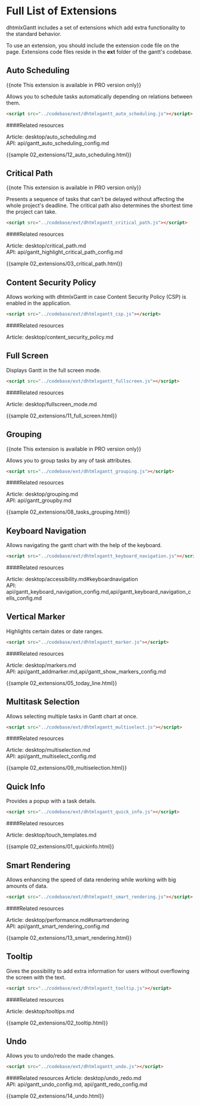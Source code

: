 Full List of Extensions
=========================

dhtmlxGantt includes a set of extensions which add extra functionality to the standard behavior.

To use an extension, you should include the extension code file on the page. Extensions code files reside in the **ext**
folder of the gantt's codebase.

Auto Scheduling
----------------

{{note This extension is available in PRO version only}}

Allows you to schedule tasks automatically depending on relations between them.

~~~html
<script src="../codebase/ext/dhtmlxgantt_auto_scheduling.js"></script>
~~~

####Related resources

Article: desktop/auto_scheduling.md<br>
API: api/gantt_auto_scheduling_config.md<br>

{{sample  02_extensions/12_auto_scheduling.html}}


Critical Path
-------------

{{note This extension is available in PRO version only}}

Presents a sequence of tasks that can't be delayed without affecting the whole project's deadline.
The critical path also determines the shortest time the project can take.

~~~html
<script src="../codebase/ext/dhtmlxgantt_critical_path.js"></script>
~~~

####Related resources

Article: desktop/critical_path.md<br>
API: api/gantt_highlight_critical_path_config.md<br>

{{sample  02_extensions/03_critical_path.html}}


Content Security Policy
----------------------

Allows working with dhtmlxGantt in case Content Security Policy (CSP) is enabled in the application.

~~~html
<script src="../codebase/ext/dhtmlxgantt_csp.js"></script>
~~~

####Related resources

Article: desktop/content_security_policy.md


Full Screen
-----------

Displays Gantt in the full screen mode.

~~~html
<script src="../codebase/ext/dhtmlxgantt_fullscreen.js"></script>
~~~

####Related resources

Article: desktop/fullscreen_mode.md <br>

{{sample 02_extensions/11_full_screen.html}}

Grouping
------------

{{note This extension is available in PRO version only}}

Allows you to group tasks by any of task attributes.

~~~html
<script src="../codebase/ext/dhtmlxgantt_grouping.js"></script>
~~~

####Related resources

Article: desktop/grouping.md<br>
API: api/gantt_groupby.md<br>

{{sample  02_extensions/08_tasks_grouping.html}}

Keyboard Navigation
------------------
Allows navigating the gantt chart with the help of the keyboard.

~~~html
<script src="../codebase/ext/dhtmlxgantt_keyboard_navigation.js"></script>
~~~

####Related resources

Article: desktop/accessibility.md#keyboardnavigation<br>
API: api/gantt_keyboard_navigation_config.md,api/gantt_keyboard_navigation_cells_config.md<br>


Vertical Marker
---------

Highlights certain dates or date ranges.

~~~html
<script src="../codebase/ext/dhtmlxgantt_marker.js"></script>
~~~

####Related resources

Article: desktop/markers.md<br>
API: api/gantt_addmarker.md,api/gantt_show_markers_config.md<br>

{{sample  02_extensions/05_today_line.html}}


Multitask Selection
-------------------

Allows selecting multiple tasks in Gantt chart at once.

~~~html
<script src="../codebase/ext/dhtmlxgantt_multiselect.js"></script>
~~~

####Related resources

Article: desktop/multiselection.md<br>
API: api/gantt_multiselect_config.md<br>

{{sample  02_extensions/09_multiselection.html}}


Quick Info
-----------

Provides a popup with a task details.

~~~html
<script src="../codebase/ext/dhtmlxgantt_quick_info.js"></script>
~~~

####Related resources

Article: desktop/touch_templates.md<br>

{{sample 02_extensions/01_quickinfo.html}}

Smart Rendering
------------------

Allows enhancing the speed of data rendering while working with big amounts of data.

~~~html
<script src="../codebase/ext/dhtmlxgantt_smart_rendering.js"></script>
~~~

####Related resources

Article: desktop/performance.md#smartrendering<br>
API: api/gantt_smart_rendering_config.md<br>

{{sample 02_extensions/13_smart_rendering.html}}


Tooltip
---------
Gives the possibility to add extra information for users without overflowing the screen with the text.

~~~html
<script src="../codebase/ext/dhtmlxgantt_tooltip.js"></script>
~~~

####Related resources

Article: desktop/tooltips.md<br>

{{sample 02_extensions/02_tooltip.html}}

Undo
------

Allows you to undo/redo the made changes.

~~~html
<script src="../codebase/ext/dhtmlxgantt_undo.js"></script>
~~~

####Related resources
Article: desktop/undo_redo.md<br>
API: api/gantt_undo_config.md, api/gantt_redo_config.md<br>

{{sample 02_extensions/14_undo.html}}